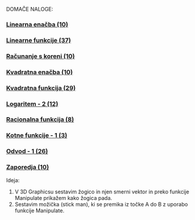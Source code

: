 DOMAČE NALOGE: 

### [Linearna enačba (10)](https://www.sc-nm.si/sss/si/file/download/833_30de7545a5ce/U%C4%8Dni%20list%20-%20Linearna%20ena%C4%8Dba.pdf)
### [Linearne funkcije (37)](https://www.sc-nm.si/sss/si/file/download/835_a3b1692363f8/U%C4%8Dni%20list%20-%20Linearna%20funkcija.pdf)
### [Računanje s koreni (10)](https://www.sc-nm.si/sss/si/file/download/827_d73e71be4845/U%C4%8Dni%20list%20-%20Ra%C4%8Dunanje%20s%20koreni.pdf)
### [Kvadratna enačba (10)](https://www.sc-nm.si/sss/si/file/download/761_c78a25b65160/U%C4%8Dni%20list%20-%20Kvadratna%20ena%C4%8Dba.pdf)
### [Kvadratna funkcija (29)](https://www.sc-nm.si/sss/file/open/763_ef3adea10a46/U%C4%8Dni%20list%20-%20Kvadratna%20funkcija.pdf)
### [Logaritem - 2 (12)](https://www.sc-nm.si/sss/file/open/720_d3042caaa069/U%C4%8Dni%20list%20-%20Logaritem%20-%202.pdf)
### [Racionalna funkcija (8)](https://www.sc-nm.si/sss/file/open/584_3135100d7326/U%C4%8Dni%20list%20-%20Racionalna%20funkcija-1.pdf)
### [Kotne funkcije - 1 (3)](https://www.sc-nm.si/sss/file/open/607_ebc9fb02d961/U%C4%8Dni%20list%20-%20Kotne%20funkcije%20-%201.pdf)
### [Odvod - 1 (26)](https://www.sc-nm.si/sss/file/open/668_cb52c5ef2752/U%C4%8Dni%20list%20-%20Odvod%20-%201.pdf)
### [Zaporedja (10)](https://www.sc-nm.si/sss/file/open/669_807cd44dbba4/U%C4%8Dni%20list%20-%20Zaporedja.pdf)


Ideja:
1. V 3D Graphicsu sestavim žogico in njen smerni vektor in preko funkcije Manipulate prikažem kako žogica pada.
2. Sestavim možička (stick man), ki se premika iz točke A do B z uporabo funkcije Manipulate.
